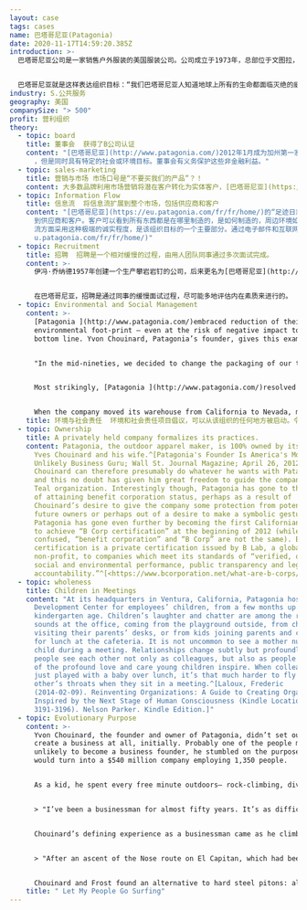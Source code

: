 ```yaml
---
layout: case
tags: cases
name: 巴塔哥尼亚(Patagonia)
date: 2020-11-17T14:59:20.385Z
introduction: >-
  巴塔哥尼亚公司是一家销售户外服装的美国服装公司。公司成立于1973年，总部位于文图拉，加利福尼亚。公司徽标是菲茨罗伊山的轮廓，智利和阿根廷的边界巴塔哥尼亚地区的山脉。


  巴塔哥尼亚就是这样表达组织目标：“我们巴塔哥尼亚人知道地球上所有的生命都面临灭绝的威胁。我们的目标是利用我们所有的资源去做一些挽救努力：我们的公司，我们的投资，我们的声音和我们的想象力。
industry: S.公共服务
geography: 美国
companySize: "> 500"
profit: 营利组织
theory:
  - topic: board
    title: 董事会  获得了B公司认证
    content: "[巴塔哥尼亚](http://www.patagonia.com/)2012年1月成为加州第一家获得认证的B公司。B公司是一种以营利为目的\
      ，但是同时具有特定的社会或环境目标。董事会有义务保护这些非金融利益。"
  - topic: sales-marketing
    title: 营销与市场 市场口号是“不要买我们的产品”？！
    content: 大多数品牌利用市场营销将潜在客户转化为实体客户，[巴塔哥尼亚](https://eu.patagonia.com/fr/fr/home/)则努力把顾客变成行星保护运动的积极分子。巴塔哥尼亚以刊登整版广告“别买这件夹克”而闻名。这些广告是巴塔哥尼亚“纽带伙伴关系”的一部分。巴塔哥尼亚认为，我们许多发达国家的人，衣橱里都有足够的衣服让我们一辈子保暖。然而，我们还是不断购买新衣服，这些衣服的生产对环境有害，最终会称为垃圾被填埋。纽带伙伴关系活动，倡导减少（制造耐用的衣服）、修复（巴塔哥尼亚为客户修复衣服）、再利用（公司在易趣或商店的旧衣服区转售客户的旧衣服）和回收（顾客可以把旧衣服退回巴塔哥尼亚，他们负责回收）。这一举措是否会在短期内损害巴塔哥尼亚的增长？是的。每一件经过修理和重复使用的夹克衫都会导致少买一件。这是否会通过提高客户忠诚度而增加长期增长？也许。但巴塔哥尼亚的决定并不是根据预测和财务状况驱动的。这家公司选择了组织目标所要求的做法。有关巴塔哥尼亚营销方法的更多信息，请参见[目标驱动的营销：巴塔哥尼亚如何通过讲故事将消费者转变为环保积极分子](https://www.fastcompany.com/3038557/the-purpose-driven-marketer-how-patagonia-uses-storything-to-turn-consum)。
  - topic: Information Flow
    title: 信息流  将信息流扩展到整个市场，包括供应商和客户
    content: "[巴塔哥尼亚](https://eu.patagonia.com/fr/fr/home/)的“足迹日志”超越了组织的界限。信息透明度已扩大\
      到供应商和客户。客户可以看到所有东西都是在哪里制造的，是如何制造的，周边环境如何，运输和用水对整体碳足迹的影响如何。在与外界打交道时，在信息和信息\
      流方面采用这种极端的诚实程度，是该组织目标的一个主要部分。通过电子邮件和互联网与供应商和客户进行信息交流，以促进持续改进。[](https://e\
      u.patagonia.com/fr/fr/home/)"
  - topic: Recruitment
    title: 招聘  招聘是一个相对缓慢的过程，由用人团队同事通过多次面试完成。
    content: >-
      伊冯·乔纳德1957年创建一个生产攀岩岩钉的公司，后来更名为[巴塔哥尼亚](http://www.patagonia.com/)。这家总部位于加州的公司已经成长为一家领先的户外服装制造商，致力于对地球环境产生积极的影响。


      在巴塔哥尼亚，招聘是通过同事的缓慢面试过程，尽可能多地评估内在素质来进行的。
  - topic: Environmental and Social Management
    content: >-
      [Patagonia ](http://www.patagonia.com/)embraced reduction of their
      environmental foot-print ― even at the risk of negative impact to the
      bottom line. Yvon Chouinard, Patagonia’s founder, gives this example:


      "In the mid-nineties, we decided to change the packaging of our thermal underwear. We were using a thick, wraparound cardboard header inside a heavy Ziploc plastic bag... For the heavier-weight expedition underwear, we decided to go without any packaging at all and hang them up like regular clothing... For the underwear made of lighter-weight material, we just rolled them up and put a rubber band around them. We were warned to be prepared for a 30 percent cut in sales... we were competing with companies...extremely competitive with their packaging... We did it anyway because it was the right thing to do. The first year this practice kept twelve tons of material from being shipped around the world... and being dumped into landfills... it saved the company $150,000 in unnecessary packaging... (and) brought us a 25 percent increase in thermal underwear sales. Since they weren’t hidden away in a package and had to be displayed like the regular clothing, people could feel the material and appreciate the quality. And since they were displayed like the other clothes, we were forced to make our underwear look like regular clothing, to the point that now most Capilene underwear tops can be worn as a regular shirt, fulfilling our goal of making clothes that are multifunctional."


      Most strikingly, [Patagonia ](http://www.patagonia.com/)resolved in the summer of 1994 to replace all conventionally grown cotton with organic cotton... The raw material cost three times more, and the cotton product line was reduced from 91 styles to 66. It was a big risk. And yet Patagonia felt there was no alternative... cotton fields that covered only three percent of the world’s farmland were responsible for 10 percent of the worldwide use of pesticide and 25 percent of the use of insecticides. Against all expectations, Patagonia’s organic cotton program turned out to be financially beneficial. More importantly, it has convinced others in the industry to follow suit.


      When the company moved its warehouse from California to Nevada, many colleagues moved too. Some realized that Nevada has lots of wild country and federal land, but very little of it was protected as wilderness. Four employees took the initiative. They got support from company leaders in the form of salries and facilities. They built a broad coalition, went to Washington, and lobbied. As a result, 1.2 million acres of wilderness were protected. ^\[Source: Laloux, Frederic. Reinventing Organizations. Nelson Parker (2014), pages 160-172]
    title: 环境与社会责任  环境和社会责任项目倡议，可以从该组织的任何地方被启动。令人惊讶的是，他们发现围绕组织的价值观行事，并不会损害财务业绩——事实上，恰反而有益于财务增长。
  - topic: Ownership
    title: A privately held company formalizes its practices.
    content: Patagonia, the outdoor apparel maker, is 100% owned by its founder,
      Yves Chouinard and his wife.^[Patagonia's Founder Is America's Most
      Unlikely Business Guru; Wall St. Journal Magazine; April 26, 2012] Mr.
      Chouinard can therefore presumably do whatever he wants with Patagonia,
      and this no doubt has given him great freedom to guide the company into a
      Teal organization. Interestingly though, Patagonia has gone to the trouble
      of attaining benefit corporation status, perhaps as a result of
      Chouinard’s desire to give the company some protection from potential
      future owners or perhaps out of a desire to make a symbolic gesture.
      Patagonia has gone even further by becoming the first Californian company
      to achieve “B Corp certification” at the beginning of 2012 (while often
      confused, “benefit corporation” and “B Corp” are not the same). B Corp
      certification is a private certification issued by B Lab, a global
      non-profit, to companies which meet its standards of “verified, overall
      social and environmental performance, public transparency and legal
      accountability.”^[<https://www.bcorporation.net/what-are-b-corps/about-b-lab>]
  - topic: wholeness
    title: Children in Meetings
    content: "At its headquarters in Ventura, California, Patagonia hosts a Child
      Development Center for employees’ children, from a few months up to
      kindergarten age. Children’s laughter and chatter are among the regular
      sounds at the office, coming from the playground outside, from children
      visiting their parents’ desks, or from kids joining parents and colleagues
      for lunch at the cafeteria. It is not uncommon to see a mother nursing her
      child during a meeting. Relationships change subtly but profoundly when
      people see each other not only as colleagues, but also as people capable
      of the profound love and care young children inspire. When colleagues have
      just played with a baby over lunch, it’s that much harder to fly at each
      other’s throats when they sit in a meeting.^[Laloux, Frederic
      (2014-02-09). Reinventing Organizations: A Guide to Creating Organizations
      Inspired by the Next Stage of Human Consciousness (Kindle Locations
      3191-3196). Nelson Parker. Kindle Edition.]"
  - topic: Evolutionary Purpose
    content: >-
      Yvon Chouinard, the founder and owner of Patagonia, didn’t set out to
      create a business at all, initially. Probably one of the people most
      unlikely to become a business founder, he stumbled on the purpose that
      would turn into a $540 million company employing 1,350 people.


      As a kid, he spent every free minute outdoors— rock-climbing, diving, and training hawks for hunting. A misfit in school, Chouinard remembers that the classroom was mostly “an opportunity for me to practice holding my breath, so that on weekends I could free-dive deeper to catch the abundant abalone and lobster off the Malibu coast.” When he left school, he lived with no income, finding shelter in shacks on the beach or near the mountains, hopping on freight trains in pursuit of the next climb or dive. In 1957, he bought a used coal-fired forge from a junkyard and taught himself blacksmithing to make his own climbing pitons. When a few friends asked him to produce pitons for them, he found a way to sustain his simple lifestyle. For years, he would fabricate pitons in the winter months, making just enough money to spend April to July on the walls of Yosemite, devote the summer to the mountains of Wyoming, and then go back to Yosemite in the fall until snow fell in November. He wouldn’t have been considered a businessman by anybody, least of all himself. Now, as the owner of a multimillion-dollar company, he has turned into one, but he hasn’t lost sight of the lights and shadows of the profession:


      > "I’ve been a businessman for almost fifty years. It’s as difficult for me to say those words as it is for someone to admit to being an alcoholic or a lawyer. I’ve never respected the profession. It’s business that has to take the majority of the blame for being the enemy of nature, for destroying native cultures, for taking from the poor and giving to the rich, and poisoning the earth with the effluent from its factories. Yet business can produce food, cure disease, control population, employ people, and generally enrich our lives. And it can do these good things and make a profit without losing its soul."^\[Yvon Chouinard, Let My People Go Surfing, p. 3.]


      Chouinard’s defining experience as a businessman came as he climbed up a mountain in 1970.


      > "After an ascent of the Nose route on El Capitan, which had been pristine a few summers earlier, I came home disgusted with the degradation I had seen. The repeated hammering of hard steel pitons, during both placement and removal in the same fragile cracks, were severely disfiguring the rock. Frost \[his friend and partner in the forge] and I decided we would phase out the piton business. … Pitons were the mainstay of our business, but we were destroying the very rocks we loved."^\[Yvon Chouinard, Let My People Go Surfing, p. 31.]


      Chouinard and Frost found an alternative to hard steel pitons: aluminum chocks that can be wedged by hand and leave the rock unaltered. Two years later, Chouinard edited his first product catalog, and within a few months, the piton business was done; chocks sold faster than they could be made. Yvon Chouinard stumbled upon a need of the climbing world when he found a way for the activity he and others loved not to create environmental damage.^\[Laloux, Frederic (2014-02-09). Reinventing Organizations: A Guide to Creating Organizations Inspired by the Next Stage of Human Consciousness (Kindle Locations 4267-4295). Nelson Parker. Kindle Edition]
    title: " Let My People Go Surfing"
---
```

